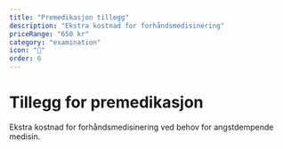 ```yaml
---
title: "Premedikasjon tillegg"
description: "Ekstra kostnad for forhåndsmedisinering"
priceRange: "650 kr"
category: "examination"
icon: "💊"
order: 6
---
```


# Tillegg for premedikasjon

Ekstra kostnad for forhåndsmedisinering ved behov for angstdempende medisin.